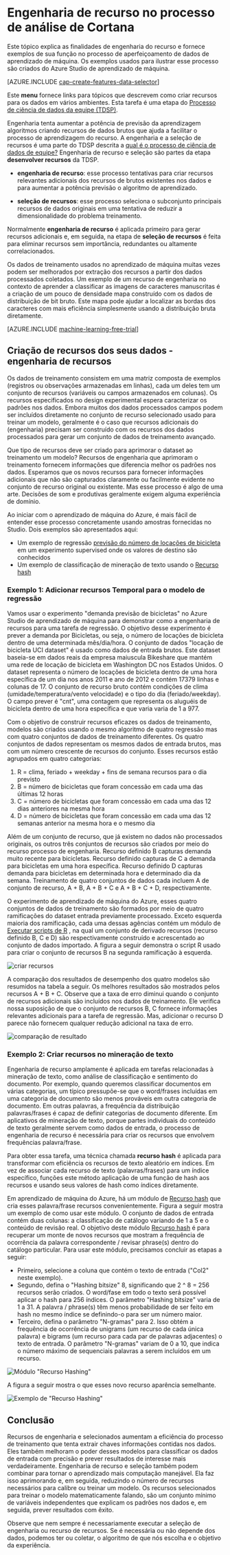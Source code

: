 <properties
    pageTitle="Recurso de engenharia do processo de análise de Cortana | Microsoft Azure" 
    description="Explica os fins de engenharia do recurso e fornece exemplos de sua função no processo de aperfeiçoamento de dados de aprendizado de máquina."
    services="machine-learning"
    documentationCenter=""
    authors="bradsev"
    manager="jhubbard"
    editor="cgronlun"/>

<tags
    ms.service="machine-learning"
    ms.workload="data-services"
    ms.tgt_pltfrm="na"
    ms.devlang="na"
    ms.topic="article"
    ms.date="09/19/2016"
    ms.author="zhangya;bradsev" />


# <a name="feature-engineering-in-the-cortana-analytics-process"></a>Engenharia de recurso no processo de análise de Cortana 

Este tópico explica as finalidades de engenharia do recurso e fornece exemplos de sua função no processo de aperfeiçoamento de dados de aprendizado de máquina. Os exemplos usados para ilustrar esse processo são criados do Azure Studio de aprendizado de máquina. 

[AZURE.INCLUDE [cap-create-features-data-selector](../../includes/cap-create-features-selector.md)]

Este **menu** fornece links para tópicos que descrevem como criar recursos para os dados em vários ambientes. Esta tarefa é uma etapa do [Processo de ciência de dados da equipe (TDSP)](https://azure.microsoft.com/documentation/learning-paths/cortana-analytics-process/).

Engenharia tenta aumentar a potência de previsão da aprendizagem algoritmos criando recursos de dados brutos que ajuda a facilitar o processo de aprendizagem do recurso. A engenharia e a seleção de recursos é uma parte do TDSP descrita a [qual é o processo de ciência de dados de equipe?](data-science-process-overview.md) Engenharia de recurso e seleção são partes da etapa **desenvolver recursos** da TDSP. 

* **engenharia de recurso**: esse processo tentativas para criar recursos relevantes adicionais dos recursos de brutos existentes nos dados e para aumentar a potência previsão o algoritmo de aprendizado.

* **seleção de recursos**: esse processo seleciona o subconjunto principais recursos de dados originais em uma tentativa de reduzir a dimensionalidade do problema treinamento.

Normalmente **engenharia de recurso** é aplicada primeiro para gerar recursos adicionais e, em seguida, na etapa de **seleção de recursos** é feita para eliminar recursos sem importância, redundantes ou altamente correlacionados.

Os dados de treinamento usados no aprendizado de máquina muitas vezes podem ser melhorados por extração dos recursos a partir dos dados processados coletados. Um exemplo de um recurso de engenharia no contexto de aprender a classificar as imagens de caracteres manuscritas é a criação de um pouco de densidade mapa construído com os dados de distribuição de bit bruto. Este mapa pode ajudar a localizar as bordas dos caracteres com mais eficiência simplesmente usando a distribuição bruta diretamente.


[AZURE.INCLUDE [machine-learning-free-trial](../../includes/machine-learning-free-trial.md)]


## <a name="creating-features-from-your-data---feature-engineering"></a>Criação de recursos dos seus dados - engenharia de recursos

Os dados de treinamento consistem em uma matriz composta de exemplos (registros ou observações armazenadas em linhas), cada um deles tem um conjunto de recursos (variáveis ou campos armazenados em colunas). Os recursos especificados no design experimental espera caracterizar os padrões nos dados. Embora muitos dos dados processados campos podem ser incluídos diretamente no conjunto de recurso selecionado usado para treinar um modelo, geralmente é o caso que recursos adicionais do (engenharia) precisam ser construído com os recursos dos dados processados para gerar um conjunto de dados de treinamento avançado.

Que tipo de recursos deve ser criado para aprimorar o dataset ao treinamento um modelo? Recursos de engenharia que aprimoram o treinamento fornecem informações que diferencia melhor os padrões nos dados. Esperamos que os novos recursos para fornecer informações adicionais que não são capturados claramente ou facilmente evidente no conjunto de recurso original ou existente. Mas esse processo é algo de uma arte. Decisões de som e produtivas geralmente exigem alguma experiência de domínio.

Ao iniciar com o aprendizado de máquina do Azure, é mais fácil de entender esse processo concretamente usando amostras fornecidas no Studio. Dois exemplos são apresentados aqui:

* Um exemplo de regressão [previsão do número de locações de bicicleta](http://gallery.cortanaintelligence.com/Experiment/Regression-Demand-estimation-4) em um experimento supervised onde os valores de destino são conhecidos
* Um exemplo de classificação de mineração de texto usando o [Recurso hash](https://msdn.microsoft.com/library/azure/c9a82660-2d9c-411d-8122-4d9e0b3ce92a/)

### <a name="example-1-adding-temporal-features-for-regression-model"></a>Exemplo 1: Adicionar recursos Temporal para o modelo de regressão ###

Vamos usar o experimento "demanda previsão de bicicletas" no Azure Studio de aprendizado de máquina para demonstrar como a engenharia de recursos para uma tarefa de regressão. O objetivo desse experimento é prever a demanda por Bicicletas, ou seja, o número de locações de bicicleta dentro de uma determinada mês/dia/hora. O conjunto de dados "locação de bicicleta UCI dataset" é usado como dados de entrada brutos. Este dataset baseia-se em dados reais da empresa maiuscula Bikeshare que mantém uma rede de locação de bicicleta em Washington DC nos Estados Unidos. O dataset representa o número de locações de bicicleta dentro de uma hora específica de um dia nos anos 2011 e ano de 2012 e contém 17379 linhas e colunas de 17. O conjunto de recurso bruto contém condições de clima (umidade/temperatura/vento velocidade) e o tipo do dia (feriado/weekday). O campo prever é "cnt", uma contagem que representa os aluguéis de bicicleta dentro de uma hora específica e que varia varia de 1 a 977.

Com o objetivo de construir recursos eficazes os dados de treinamento, modelos são criados usando o mesmo algoritmo de quatro regressão mas com quatro conjuntos de dados de treinamento diferentes. Os quatro conjuntos de dados representam os mesmos dados de entrada brutos, mas com um número crescente de recursos do conjunto. Esses recursos estão agrupados em quatro categorias:

1. R = clima, feriado + weekday + fins de semana recursos para o dia previsto
2. B = número de bicicletas que foram concessão em cada uma das últimas 12 horas
3. C = número de bicicletas que foram concessão em cada uma das 12 dias anteriores na mesma hora
4. D = número de bicicletas que foram concessão em cada uma das 12 semanas anterior na mesma hora e o mesmo dia

Além de um conjunto de recurso, que já existem no dados não processados originais, os outros três conjuntos de recursos são criados por meio do recurso processo de engenharia. Recurso definido B capturas demanda muito recente para bicicletas. Recurso definido capturas de C a demanda para bicicletas em uma hora específica. Recurso definido D capturas demanda para bicicletas em determinada hora e determinado dia da semana. Treinamento de quatro conjuntos de dados cada incluem A de conjunto de recurso, A + B, A + B + C e A + B + C + D, respectivamente.

O experimento de aprendizado de máquina do Azure, esses quatro conjuntos de dados de treinamento são formados por meio de quatro ramificações do dataset entrada previamente processado. Exceto esquerda maioria dos ramificação, cada uma dessas agências contém um módulo de [Executar scripts de R](https://msdn.microsoft.com/library/azure/30806023-392b-42e0-94d6-6b775a6e0fd5/) , na qual um conjunto de derivado recursos (recurso definido B, C e D) são respectivamente construído e acrescentado ao conjunto de dados importado. A figura a seguir demonstra o script R usado para criar o conjunto de recursos B na segunda ramificação à esquerda.

![criar recursos](./media/machine-learning-data-science-create-features/addFeature-Rscripts.png)

A comparação dos resultados de desempenho dos quatro modelos são resumidos na tabela a seguir. Os melhores resultados são mostrados pelos recursos A + B + C. Observe que a taxa de erro diminui quando o conjunto de recursos adicionais são incluídos nos dados de treinamento. Ele verifica nossa suposição de que o conjunto de recursos B, C fornece informações relevantes adicionais para a tarefa de regressão. Mas, adicionar o recurso D parece não fornecem qualquer redução adicional na taxa de erro.

![comparação de resultado](./media/machine-learning-data-science-create-features/result1.png)

### <a name="example2"></a>Exemplo 2: Criar recursos no mineração de texto  

Engenharia de recurso amplamente é aplicada em tarefas relacionadas à mineração de texto, como análise de classificação e sentimento do documento. Por exemplo, quando queremos classificar documentos em várias categorias, um típico pressupõe-se que o word/frases incluídas em uma categoria de documento são menos prováveis em outra categoria de documento. Em outras palavras, a frequência da distribuição palavras/frases é capaz de definir categorias de documento diferente. Em aplicativos de mineração de texto, porque partes individuais do conteúdo de texto geralmente servem como dados de entrada, o processo de engenharia de recurso é necessária para criar os recursos que envolvem frequências palavra/frase.

Para obter essa tarefa, uma técnica chamada **recurso hash** é aplicada para transformar com eficiência os recursos de texto aleatório em índices. Em vez de associar cada recurso de texto (palavras/frases) para um índice específico, funções este método aplicação de uma função de hash aos recursos e usando seus valores de hash como índices diretamente.

Em aprendizado de máquina do Azure, há um módulo de [Recurso hash](https://msdn.microsoft.com/library/azure/c9a82660-2d9c-411d-8122-4d9e0b3ce92a/) que cria esses palavra/frase recursos convenientemente. Figura a seguir mostra um exemplo de como usar este módulo. O conjunto de dados de entrada contém duas colunas: a classificação de catálogo variando de 1 a 5 e o conteúdo de revisão real. O objetivo deste módulo [Recurso hash](https://msdn.microsoft.com/library/azure/c9a82660-2d9c-411d-8122-4d9e0b3ce92a/) é para recuperar um monte de novos recursos que mostram a frequência de ocorrência da palavra correspondente / revisar phrase(s) dentro do catálogo particular. Para usar este módulo, precisamos concluir as etapas a seguir:

* Primeiro, selecione a coluna que contém o texto de entrada ("Col2" neste exemplo).
* Segundo, defina o "Hashing bitsize" 8, significando que 2 ^ 8 = 256 recursos serão criados. O word/fase em todo o texto será possível aplicar o hash para 256 índices. O parâmetro "Hashing bitsize" varia de 1 a 31. A palavra / phrase(s) têm menos probabilidade de ser feito em hash no mesmo índice se definindo-o para ser um número maior.
* Terceiro, defina o parâmetro "N-gramas" para 2. Isso obtém a frequência de ocorrência de unigrams (um recurso de cada única palavra) e bigrams (um recurso para cada par de palavras adjacentes) o texto de entrada. O parâmetro "N-gramas" variam de 0 a 10, que indica o número máximo de sequenciais palavras a serem incluídos em um recurso.  

![Módulo "Recurso Hashing"](./media/machine-learning-data-science-create-features/feature-Hashing1.png)

A figura a seguir mostra o que esses novo recurso aparência semelhante.

![Exemplo de "Recurso Hashing"](./media/machine-learning-data-science-create-features/feature-Hashing2.png)


## <a name="conclusion"></a>Conclusão

Recursos de engenharia e selecionados aumentam a eficiência do processo de treinamento que tenta extrair chaves informações contidas nos dados. Eles também melhoram o poder desses modelos para classificar os dados de entrada com precisão e prever resultados de interesse mais verdadeiramente. Engenharia de recurso e seleção também podem combinar para tornar o aprendizado mais computação manejável. Ela faz isso aprimorando e, em seguida, reduzindo o número de recursos necessários para calibre ou treinar um modelo. Os recursos selecionados para treinar o modelo matematicamente falando, são um conjunto mínimo de variáveis independentes que explicam os padrões nos dados e, em seguida, prever resultados com êxito.

Observe que nem sempre é necessariamente executar a seleção de engenharia ou recurso de recursos. Se é necessária ou não depende dos dados, podemos ter ou coletar, o algoritmo de que nós escolha e o objetivo da experiência.
 

